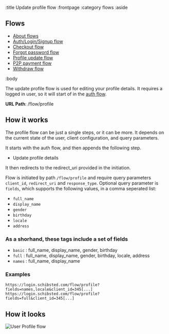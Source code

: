 :title Update profile flow
:frontpage
:category flows
:aside
## Flows
- [About flows](/flows/flows/)
- [Auth/Login/Signup flow](/flows/auth-flow/)
- [Checkout flow](/flows/checkout-flow/)
- [Forgot password flow](/flows/password-flow/)
- [Profile update flow](/flows/profile-update-flow/)
- [P2P payment flow](/flows/p2p-checkout-flow/)
- [Withdraw flow](/flows/withdraw-flow/)

:body

The update profile flow is used for editing your profile details. It requires a logged in user, so it will start of in the [auth flow](/flows/auth-flow/).

**URL Path**: /flow/profile

## How it works

The profile flow can be just a single steps, or it can be more. It depends on the current state of the user, client configuration, and query parameters.

It starts with the auth flow, and then appends the following step.

* Update profile details

It then redirects to the redirect_uri provided in the initiation.

Flow is initiated by path `/flow/profile` and require query parameters `client_id`, `redirect_uri` and `response_type`.
Optional query parameter is `fields`, which supports the following values, in a comma seperated list:

 * `full_name`
 * `display_name`
 * `gender`
 * `birthday`
 * `locale`
 * `address`

### As a shorhand, these tags include a set of fields

 * `basic` :  full_name, display_name, gender, birthday
 * `full` : full_name, display_name, gender, birthday, locale, address
 * `names` :  full_name, display_name

### Examples

`https://login.schibsted.com/flow/profile?fields=names,locale&client_id=345[...]`
`https://login.schibsted.com/flow/profile?fields=full&client_id=345[...]`

## How it looks

![User Profile flow](/images/user-profile-update-flow.png)
